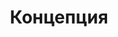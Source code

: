 ---
layout: tag
title: Концепция
titles: Концепция
slug: concept
priority: 7
description: Визуальные образы на нейтральную тему.
sortby: date
hideinsearch: true
---